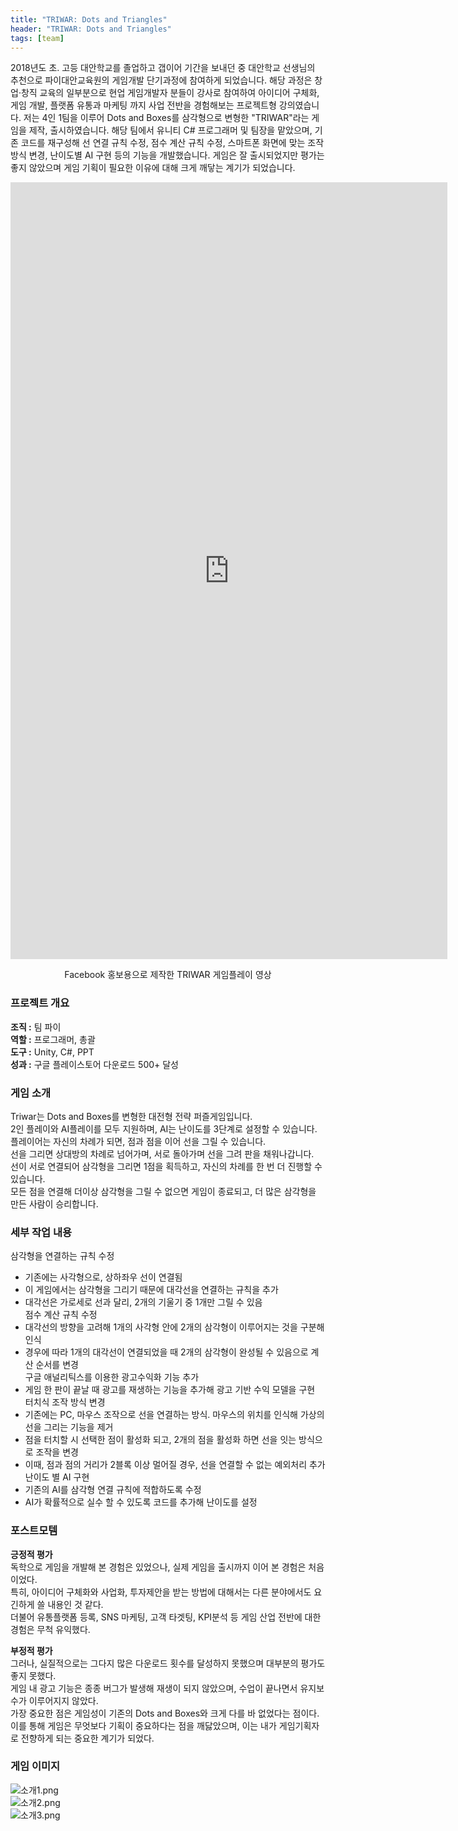 ```yaml
---
title: "TRIWAR: Dots and Triangles"
header: "TRIWAR: Dots and Triangles"
tags: [team]
---
```

2018년도 초. 고등 대안학교를 졸업하고 갭이어 기간을 보내던 중 대안학교 선생님의 추천으로 파이대안교육원의 게임개발 단기과정에 참여하게 되었습니다. 해당 과정은 창업·창직 교육의 일부분으로 현업 게임개발자 분들이 강사로 참여하여 아이디어 구체화, 게임 개발, 플랫폼 유통과 마케팅 까지 사업 전반을 경험해보는 프로젝트형 강의였습니다. 저는 4인 1팀을 이루어 Dots and Boxes를 삼각형으로 변형한 "TRIWAR"라는 게임을 제작, 출시하였습니다. 해당 팀에서 유니티 C# 프로그래머 및 팀장을 맡았으며, 기존 코드를 재구성해 선 연결 규칙 수정, 점수 계산 규칙 수정, 스마트폰 화면에 맞는 조작방식 변경, 난이도별 AI 구현 등의 기능을 개발했습니다. 게임은 잘 출시되었지만 평가는 좋지 않았으며 게임 기획이 필요한 이유에 대해 크게 깨닿는 계기가 되었습니다.

<center><iframe width="699" height="1243" src="https://www.youtube.com/embed/CmdVqZRFIEw" title="Triwar" frameborder="0" allow="accelerometer; autoplay; clipboard-write; encrypted-media; gyroscope; picture-in-picture; web-share" referrerpolicy="strict-origin-when-cross-origin" allowfullscreen></iframe></center>  
<center><p>Facebook 홍보용으로 제작한 TRIWAR 게임플레이 영상</p></center>  

### 프로젝트 개요  
**조직 :** 팀 파이  
**역할 :** 프로그래머, 총괄  
**도구 :** Unity, C#, PPT  
**성과 :** 구글 플레이스토어 다운로드 500+ 달성

### 게임 소개  
Triwar는 Dots and Boxes를 변형한 대전형 전략 퍼즐게임입니다.  
2인 플레이와 AI플레이를 모두 지원하며, AI는 난이도를 3단계로 설정할 수 있습니다.  
플레이어는 자신의 차례가 되면, 점과 점을 이어 선을 그릴 수 있습니다.  
선을 그리면 상대방의 차례로 넘어가며, 서로 돌아가며 선을 그려 판을 채워나갑니다.  
선이 서로 연결되어 삼각형을 그리면 1점을 획득하고, 자신의 차례를 한 번 더 진행할 수 있습니다.  
모든 점을 연결해 더이상 삼각형을 그릴 수 없으면 게임이 종료되고, 더 많은 삼각형을 만든 사람이 승리합니다.  

### 세부 작업 내용  
삼각형을 연결하는 규칙 수정  
- 기존에는 사각형으로, 상하좌우 선이 연결됨  
- 이 게임에서는 삼각형을 그리기 때문에 대각선을 연결하는 규칙을 추가  
- 대각선은 가로세로 선과 달리, 2개의 기울기 중 1개만 그릴 수 있음  
점수 계산 규칙 수정  
- 대각선의 방향을 고려해 1개의 사각형 안에 2개의 삼각형이 이루어지는 것을 구분해 인식  
- 경우에 따라 1개의 대각선이 연결되었을 때 2개의 삼각형이 완성될 수 있음으로 계산 순서를 변경  
구글 애널리틱스를 이용한 광고수익화 기능 추가  
- 게임 한 판이 끝날 때 광고를 재생하는 기능을 추가해 광고 기반 수익 모델을 구현  
터치식 조작 방식 변경  
- 기존에는 PC, 마우스 조작으로 선을 연결하는 방식. 마우스의 위치를 인식해 가상의 선을 그리는 기능을 제거  
- 점을 터치할 시 선택한 점이 활성화 되고, 2개의 점을 활성화 하면 선을 잇는 방식으로 조작을 변경  
- 이때, 점과 점의 거리가 2블록 이상 멀어질 경우, 선을 연결할 수 없는 예외처리 추가  
난이도 별 AI 구현  
- 기존의 AI를 삼각형 연결 규칙에 적합하도록 수정  
- AI가 확률적으로 실수 할 수 있도록 코드를 추가해 난이도를 설정  

### 포스트모템  
**긍정적 평가**  
독학으로 게임을 개발해 본 경험은 있었으나, 실제 게임을 출시까지 이어 본 경험은 처음이었다.  
특히, 아이디어 구체화와 사업화, 투자제안을 받는 방법에 대해서는 다른 분야에서도 요긴하게 쓸 내용인 것 같다.  
더불어 유통플랫폼 등록, SNS 마케팅, 고객 타겟팅, KPI분석 등 게임 산업 전반에 대한 경험은 무척 유익했다.  
  
**부정적 평가**  
그러나, 실질적으로는 그다지 많은 다운로드 횟수를 달성하지 못했으며 대부분의 평가도 좋지 못했다.  
게임 내 광고 기능은 종종 버그가 발생해 재생이 되지 않았으며, 수업이 끝나면서 유지보수가 이루어지지 않았다.  
가장 중요한 점은 게임성이 기존의 Dots and Boxes와 크게 다를 바 없었다는 점이다.  
이를 통해 게임은 무엇보다 기획이 중요하다는 점을 깨닳았으며, 이는 내가 게임기획자로 전향하게 되는 중요한 계기가 되었다.  

### 게임 이미지  
![소개1.png](img/Triwar/0.jpg)  
![소개2.png](img/Triwar/1.jpg)  
![소개3.png](img/Triwar/2.jpg)  
